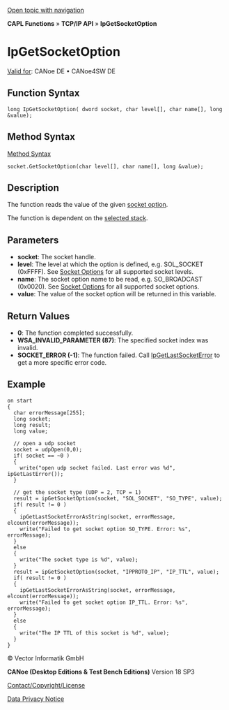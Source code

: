 [Open topic with navigation](../../../../../CANoeDEFamily.htm#Topics/CAPLFunctions/TCPIPAPI/Functions/CAPLfunctionIpGetSocketOption.md)

**CAPL Functions** » **TCP/IP API** » **IpGetSocketOption**

# IpGetSocketOption

[Valid for](../../../Shared/FeatureAvailability.md): CANoe DE • CANoe4SW DE

## Function Syntax

```plaintext
long IpGetSocketOption( dword socket, char level[], char name[], long &value);
```

## Method Syntax

[Method Syntax](../../../Shared/CAPL/General/ClassesAndObjects.md)

```plaintext
socket.GetSocketOption(char level[], char name[], long &value);
```

## Description

The function reads the value of the given [socket option](../CAPLfunctionsTCPIPSocketOptions.md).

The function is dependent on the [selected stack](../../../CANoeCANalyzer/Ethernet/TCPIPNetworkSettings/PageStackSelection.md).

## Parameters

- **socket**: The socket handle.
- **level**: The level at which the option is defined, e.g. SOL_SOCKET (0xFFFF). See [Socket Options](../CAPLfunctionsTCPIPSocketOptions.md) for all supported socket levels.
- **name**: The socket option name to be read, e.g. SO_BROADCAST (0x0020). See [Socket Options](../CAPLfunctionsTCPIPSocketOptions.md) for all supported socket options.
- **value**: The value of the socket option will be returned in this variable.

## Return Values

- **0**: The function completed successfully.
- **WSA_INVALID_PARAMETER (87)**: The specified socket index was invalid.
- **SOCKET_ERROR (-1)**: The function failed. Call [IpGetLastSocketError](CAPLfunctionIPGetLastSocketError.md) to get a more specific error code.

## Example

```plaintext
on start
{
  char errorMessage[255];
  long socket;
  long result;
  long value;

  // open a udp socket
  socket = udpOpen(0,0);
  if( socket == ~0 )
  {
    write("open udp socket failed. Last error was %d", ipGetLastError());
  }

  // get the socket type (UDP = 2, TCP = 1)
  result = ipGetSocketOption(socket, "SOL_SOCKET", "SO_TYPE", value);
  if( result != 0 )
  {
    ipGetLastSocketErrorAsString(socket, errorMessage, elcount(errorMessage));
    write("Failed to get socket option SO_TYPE. Error: %s", errorMessage);
  }
  else
  {
    write("The socket type is %d", value);
  }
  result = ipGetSocketOption(socket, "IPPROTO_IP", "IP_TTL", value);
  if( result != 0 )
  {
    ipGetLastSocketErrorAsString(socket, errorMessage, elcount(errorMessage));
    write("Failed to get socket option IP_TTL. Error: %s", errorMessage);
  }
  else
  {
    write("The IP TTL of this socket is %d", value);
  }
}
```

© Vector Informatik GmbH

**CANoe (Desktop Editions & Test Bench Editions)** Version 18 SP3

[Contact/Copyright/License](../../../Shared/ContactCopyrightLicense.md)

[Data Privacy Notice](https://www.vector.com/int/en/company/get-info/privacy-policy/)
